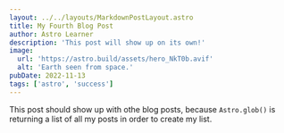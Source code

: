 ```yaml
---
layout: ../../layouts/MarkdownPostLayout.astro
title: My Fourth Blog Post
author: Astro Learner
description: 'This post will show up on its own!'
image:
  url: 'https://astro.build/assets/hero_NkT0b.avif'
  alt: 'Earth seen from space.'
pubDate: 2022-11-13
tags: ['astro', 'success']
---
```


This post should show up with othe blog posts, because `Astro.glob()` is returning a list of all my posts in order to create my list.

